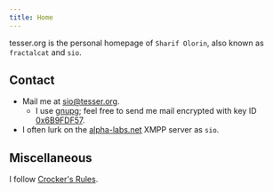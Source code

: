 ```yaml
---
title: Home
---
```


tesser.org is the personal homepage of `Sharif Olorin`, also known as
`fractalcat` and `sio`.

Contact
-------

 - Mail me at [sio@tesser.org](mailto:sio@tesser.org).
   - I use [gnupg](http://www.gnupg.org/); feel free to send me mail
     encrypted with key ID [0x6B9FDF57](/var/sio.asc).
 - I often lurk on the [alpha-labs.net](https://alpha-labs.net) XMPP
   server as `sio`.

Miscellaneous
-------------

I follow [Crocker's Rules](http://www.sl4.org/crocker.html).
